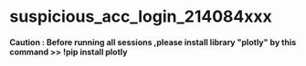 # suspicious_acc_login_214084xxx

#### Caution : Before running all sessions ,please install library "plotly" by this command >> !pip install plotly
 
